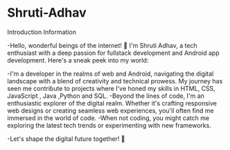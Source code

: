 # Shruti-Adhav
Introduction
Information

-Hello, wonderful beings of the internet! 👋 I'm Shruti Adhav, a tech enthusiast with a deep passion for fullstack development and Android app development. Here's a sneak peek into my world:

-I'm a developer in the realms of web and Android, navigating the digital landscape with a blend of creativity and technical prowess. My journey has seen me contribute to projects where I've honed my skills in HTML, CSS, JavaScript , Java ,Python and SQL. -Beyond the lines of code, I'm an enthusiastic explorer of the digital realm. Whether it's crafting responsive web designs or creating seamless web experiences, you'll often find me immersed in the world of code. -When not coding, you might catch me exploring the latest tech trends or experimenting with new frameworks.

-Let's shape the digital future together! 🚀
